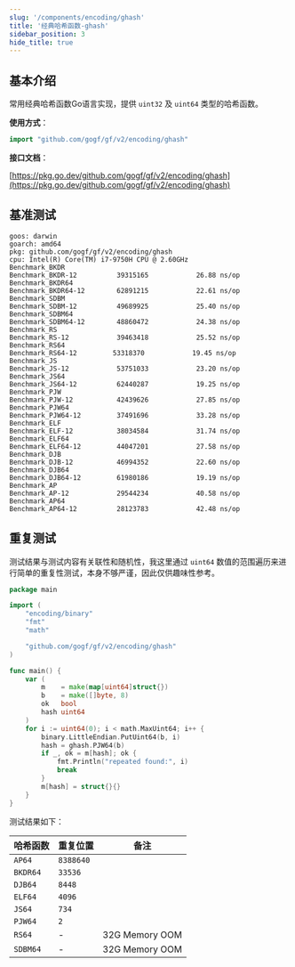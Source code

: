 ```yaml
---
slug: '/components/encoding/ghash'
title: '经典哈希函数-ghash'
sidebar_position: 3
hide_title: true
---
```


## 基本介绍

常用经典哈希函数Go语言实现，提供 `uint32` 及 `uint64` 类型的哈希函数。

**使用方式**：

```go
import "github.com/gogf/gf/v2/encoding/ghash"
```

**接口文档**：

[https://pkg.go.dev/github.com/gogf/gf/v2/encoding/ghash](https://pkg.go.dev/github.com/gogf/gf/v2/encoding/ghash)

## 基准测试

```
goos: darwin
goarch: amd64
pkg: github.com/gogf/gf/v2/encoding/ghash
cpu: Intel(R) Core(TM) i7-9750H CPU @ 2.60GHz
Benchmark_BKDR
Benchmark_BKDR-12          39315165            26.88 ns/op
Benchmark_BKDR64
Benchmark_BKDR64-12        62891215            22.61 ns/op
Benchmark_SDBM
Benchmark_SDBM-12          49689925            25.40 ns/op
Benchmark_SDBM64
Benchmark_SDBM64-12        48860472            24.38 ns/op
Benchmark_RS
Benchmark_RS-12            39463418            25.52 ns/op
Benchmark_RS64
Benchmark_RS64-12         53318370            19.45 ns/op
Benchmark_JS
Benchmark_JS-12            53751033            23.20 ns/op
Benchmark_JS64
Benchmark_JS64-12          62440287            19.25 ns/op
Benchmark_PJW
Benchmark_PJW-12           42439626            27.85 ns/op
Benchmark_PJW64
Benchmark_PJW64-12         37491696            33.28 ns/op
Benchmark_ELF
Benchmark_ELF-12           38034584            31.74 ns/op
Benchmark_ELF64
Benchmark_ELF64-12         44047201            27.58 ns/op
Benchmark_DJB
Benchmark_DJB-12           46994352            22.60 ns/op
Benchmark_DJB64
Benchmark_DJB64-12         61980186            19.19 ns/op
Benchmark_AP
Benchmark_AP-12            29544234            40.58 ns/op
Benchmark_AP64
Benchmark_AP64-12          28123783            42.48 ns/op
```

## 重复测试

测试结果与测试内容有关联性和随机性，我这里通过 `uint64` 数值的范围遍历来进行简单的重复性测试，本身不够严谨，因此仅供趣味性参考。

```go
package main

import (
    "encoding/binary"
    "fmt"
    "math"

    "github.com/gogf/gf/v2/encoding/ghash"
)

func main() {
    var (
        m    = make(map[uint64]struct{})
        b    = make([]byte, 8)
        ok   bool
        hash uint64
    )
    for i := uint64(0); i < math.MaxUint64; i++ {
        binary.LittleEndian.PutUint64(b, i)
        hash = ghash.PJW64(b)
        if _, ok = m[hash]; ok {
            fmt.Println("repeated found:", i)
            break
        }
        m[hash] = struct{}{}
    }
}
```

测试结果如下：

| 哈希函数 | 重复位置 | 备注 |
| --- | --- | --- |
| `AP64` | `8388640` |  |
| `BKDR64` | `33536` |  |
| `DJB64` | `8448` |  |
| `ELF64` | `4096` |  |
| `JS64` | `734` |  |
| `PJW64` | `2` |  |
| `RS64` | - | 32G Memory OOM |
| `SDBM64` | - | 32G Memory OOM |